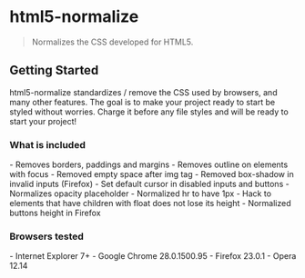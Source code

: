 html5-normalize
=========

<blockquote>Normalizes the CSS developed for HTML5.</blockquote>

<h2>Getting Started</h2>
html5-normalize standardizes / remove the CSS used by browsers, and many other features. The goal is to make your project ready to start be styled without worries. Charge it before any file styles and will be ready to start your project!

<h3>What is included</h3>
- Removes borders, paddings and margins
- Removes outline on elements with focus
- Removed empty space after img tag
- Removed box-shadow in invalid inputs (Firefox)
- Set default cursor in disabled inputs and buttons
- Normalizes opacity placeholder
- Normalized hr to have 1px
- Hack to elements that have children with float does not lose its height
- Normalized buttons height in Firefox

<h3>Browsers tested</h3>
- Internet Explorer 7+
- Google Chrome 28.0.1500.95
- Firefox 23.0.1
- Opera 12.14

